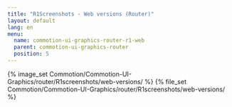 ```yaml
---
title: "R1Screenshots - Web versions (Router)"
layout: default
lang: en
menu:
  name: commotion-ui-graphics-router-r1-web
  parent: commotion-ui-graphics-router
  position: 5
---
```

{% image_set Commotion/Commotion-UI-Graphics/router/R1screenshots/web-versions/ %}
{% file_set Commotion/Commotion-UI-Graphics/router/R1screenshots/web-versions/ %}

